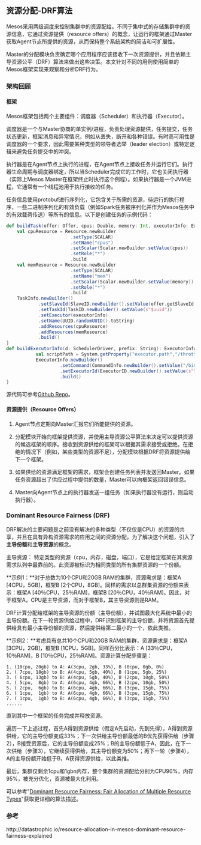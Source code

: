 ## 资源分配-DRF算法

Mesos采用两级调度来控制集群中的资源配给。不同于集中式的存储集群中的资源信息，它通过资源提供（resource offers）的概念，让运行的框架通过Master获取Agent节点所提供的资源，从而保持整个系统架构的简洁和可扩展性。

Master的分配模块负责确定哪个应用程序应该接收下一次资源提供，并且依赖主导资源公平（DRF）算法来做出这些决策。本文针对不同的用例使用简单的Mesos框架实现来观察和分析DRF行为。

### 架构回顾

#### 框架

Mesos框架包括两个主要组件：调度器（Scheduler）和执行器（Executor）。

调度器是一个与Master协商的单实例/进程，负责处理资源提供，任务提交，任务状态更新，框架消息和异常情况，例如从丢失，断开和各种错误。有时高可用性是调度器的一个要求，因此需要某种类型的领导者选举（leader election）或特定逻辑来避免任务提交中的冲突。

执行器是在Agent节点上执行的进程，在Agent节点上接收任务并运行它们。执行器生命周期与调度器绑定，所以当Scheduler完成它的工作时，它也关闭执行器（实际上Mesos Master在框架终止时执行这个例程）。如果执行器是一个JVM进程，它通常有一个线程池用于执行接收的任务。

任务信息使用protobuf进行序列化，它包含关于所需的资源，待运行的执行程序，一些二进制序列化的有效负载（例如Spark任务被序列化并作为Mesos任务中的有效载荷传送）等所有的信息。以下是创建任务的示例代码：

```scala
def buildTask(offer: Offer, cpus: Double, memory: Int, executorInfo: ExecutorInfo) = { 
    val cpuResource = Resource.newBuilder 
                        .setType(SCALAR) 
                        .setName("cpus") 
                        .setScalar(Scalar.newBuilder.setValue(cpus)) 
                        .setRole("*") 
                        .build 
    val memResource = Resource.newBuilder 
                        .setType(SCALAR) 
                        .setName("mem") 
                        .setScalar(Scalar.newBuilder.setValue(memory)) 
                        .setRole("*") 
                        .build 
    TaskInfo.newBuilder() 
            .setSlaveId(SlaveID.newBuilder().setValue(offer.getSlaveId.getValue).build()) 
            .setTaskId(TaskID.newBuilder().setValue(s"$uuid")) 
            .setExecutor(executorInfo) 
            .setName(UUID.randomUUID().toString) 
            .addResources(cpuResource) 
            .addResources(memResource) 
            .build() 
} 
def buildExecutorInfo(d: SchedulerDriver, prefix: String): ExecutorInfo = { 
           val scriptPath = System.getProperty("executor.path","/throttle/throttle-executor.sh") 
           ExecutorInfo.newBuilder() 
                    .setCommand(CommandInfo.newBuilder().setValue("/bin/sh "+scriptPath)) 
                    .setExecutorId(ExecutorID.newBuilder().setValue(s"${prefix}_$uuid")) 
                    .build() 
}
```

源代码可参考[Github Repo](https://github.com/datastrophic/mesos-workshop/tree/master/src/main/scala/io/datastrophic/mesos)。

#### 资源提供（Resource Offers）

1. Agent节点定期向Master汇报它们所能提供的资源。

2. 分配模块开始向框架提供资源，并使用主导资源公平算法来决定可以提供资源的候选框架的顺序。接收到资源供给的框架可以根据其需求接受或拒绝。在拒绝的情况下（例如，某些类型的资源不足），分配模块根据DRF将资源提供给下一个框架。

3. 如果供给的资源满足框架的需求，框架会创建任务列表并发送回Master。如果任务资源超出了供应过程中提供的数量，Master可以向框架返回错误信息。

4. Master向Agent节点上的执行器发送一组任务（如果执行器没有运行，则启动执行器）。

### Dominant Resource Fairness (DRF)

DRF解决的主要问题是之前没有解决的多种类型（不仅仅是CPU）的资源的共享，并且在具有异构资源需求的应用之间的资源分配。为了解决这个问题，引入了**主导份额**和**主导资源**的概念。

主导资源： 特定类型的资源（cpu，内存，磁盘，端口），它是给定框架在其资源需求队列中最靠前的。此资源被标识为相同类型的所有集群资源的一个份额。

**示例1：**对于总数为10个CPU和20GB RAM的集群，资源需求是：框架A [4CPU，5GB]，框架B [2个CPU，8GB]。同样的需求以总群集资源的份额来表示：框架A [40％CPU，25％RAM]，框架B [20％CPU，40％RAM]。因此，对于框架A，CPU是主导资源，而对于框架B，其主导资源则是RAM。


DRF计算分配给框架的主导资源的份额（主导份额），并试图最大化系统中最小的主导份额。在下一轮资源供给过程中，DRF识别框架的主导份额，并将资源首先提供给具有最小主导份额的资源，然后提供给第二最小的一个，依此类推。

**示例2：**考虑具有总共10个CPU和20GB RAM的集群，资源需求是：框架A [3CPU，2GB]，框架B [1CPU，5GB]。同样百分比表示：A [33％CPU，10％RAM]，B [10％CPU，25％RAM]。资源计算分配步骤是：

```
1. (10cpu, 20gb) to A: A(3cpu, 2gb, 33%), B (0cpu, 0gb, 0%)
2. ( 7cpu, 18gb) to B: A(4cpu, 5gb, 40%), B (1cpu, 5gb, 25%)
3. ( 6cpu, 13gb) to B: A(4cpu, 5gb, 40%), B (2cpu, 10gb, 50%)
4. ( 5cpu,  8gb) to A: A(6cpu, 4gb, 66%), B (2cpu, 10gb, 50%)
5. ( 2cpu,  6gb) to B: A(6cpu, 4gb, 66%), B (3cpu, 15gb, 75%)
6. ( 1cpu,  1gb) to A: A(6cpu, 4gb, 66%), B (3cpu, 15gb, 75%)
7. ( 1cpu,  1gb) to B: A(6cpu, 4gb, 66%), B (3cpu, 15gb, 75%) 
......
```
直到其中一个框架的任务完成并释放资源。

遍历一下上述过程，首先A得到资源供给（假定A先启动，先到先得），A得到资源供给，它的主导份额变成33%；下一次供给主导份额最低的B优先获得供给（步骤2），B接受资源后，它的主导份额变成25%；B的主导份额低于A，因此，在下一次供给（步骤3），它继续获得供给，其主导份额变为50%；再下一轮（步骤4），A的主导份额开始低于B，A获得资源供给，以此类推。

最后，集群仅剩余1cpu和1gbn内存，整个集群的资源配给分别为CPU90%，内存95%，被充分优化，资源被最大化利用。

可以参考"[Dominant Resource Fairness: Fair Allocation of Multiple Resource Types](https://www.cs.berkeley.edu/~alig/papers/drf.pdf)"获取更详细的算法描述。

### 参考

http:\/\/datastrophic.io\/resource-allocation-in-mesos-dominant-resource-fairness-explained

